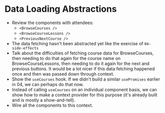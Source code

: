 # Data Loading Abstractions

- Review the components with attendees:
  - `<BrowseCourses />`
  - `<BrowseCourseLessons />`
  - `<PreviousNextCourse />`
- The data fetching hasn't been abstracted yet like the exercise of `04-side-effects`
- Talk about the difficulties of fetching course data for BrowseCourses, then needing to do that again for the course name on BrowseCourseLessons, then needing to do it again for the next and previous buttons. It would be a lot nicer if this data fetching happened once and then was passed down through context.
- Show the `useCourses` hook. If we didn't build a similar `usePromises` earlier in 04, we can perhaps do that now.
- Instead of calling `useCourses` on an individual component basis, we can show how to make a context provider for this purpose (it's already built and is mostly a show-and-tell).
- Wire all the components to this context.
